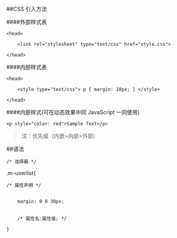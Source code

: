 ##CSS 引入方法

####外部样式表 

    <head> 

        <link rel="stylesheet" type="text/css" href="style.css"> 

    </head>

####内部样式表 

    <head> 

        <style type="text/css"> p { margin: 10px; } </style> 

    </head>

####内嵌样式(可在动态效果中同 JavaScript 一同使用) 

    <p style="color: red">Sample Text</p>

>注：优先级（内嵌>内部>外部）

##语法

    /* 选择器 */

    .m-userlist{  

    /* 属性声明 */  

        margin: 0 0 30px;  

        /* 属性名:属性值; */

    }